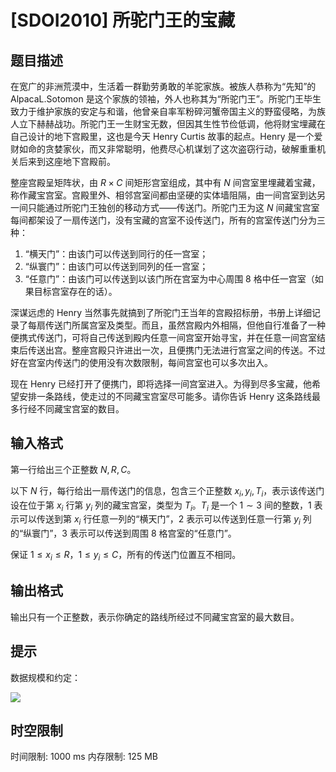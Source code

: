 # [SDOI2010] 所驼门王的宝藏

## 题目描述

在宽广的非洲荒漠中，生活着一群勤劳勇敢的羊驼家族。被族人恭称为“先知”的 AlpacaL.Sotomon 是这个家族的领袖，外人也称其为“所驼门王”。所驼门王毕生致力于维护家族的安定与和谐，他曾亲自率军粉碎河蟹帝国主义的野蛮侵略，为族人立下赫赫战功。所驼门王一生财宝无数，但因其生性节俭低调，他将财宝埋藏在自己设计的地下宫殿里，这也是今天 Henry Curtis 故事的起点。Henry 是一个爱财如命的贪婪家伙，而又非常聪明，他费尽心机谋划了这次盗窃行动，破解重重机关后来到这座地下宫殿前。

整座宫殿呈矩阵状，由 $R \times C$ 间矩形宫室组成，其中有 $N$ 间宫室里埋藏着宝藏，称作藏宝宫室。宫殿里外、相邻宫室间都由坚硬的实体墙阻隔，由一间宫室到达另一间只能通过所驼门王独创的移动方式——传送门。所驼门王为这 $N$ 间藏宝宫室每间都架设了一扇传送门，没有宝藏的宫室不设传送门，所有的宫室传送门分为三种：

1. “横天门”：由该门可以传送到同行的任一宫室；
2. “纵寰门”：由该门可以传送到同列的任一宫室；
3. “任意门”：由该门可以传送到以该门所在宫室为中心周围 $8$ 格中任一宫室（如果目标宫室存在的话）。

深谋远虑的 Henry 当然事先就搞到了所驼门王当年的宫殿招标册，书册上详细记录了每扇传送门所属宫室及类型。而且，虽然宫殿内外相隔，但他自行准备了一种便携式传送门，可将自己传送到殿内任意一间宫室开始寻宝，并在任意一间宫室结束后传送出宫。整座宫殿只许进出一次，且便携门无法进行宫室之间的传送。不过好在宫室内传送门的使用没有次数限制，每间宫室也可以多次出入。

现在 Henry 已经打开了便携门，即将选择一间宫室进入。为得到尽多宝藏，他希望安排一条路线，使走过的不同藏宝宫室尽可能多。请你告诉 Henry 这条路线最多行经不同藏宝宫室的数目。

## 输入格式

第一行给出三个正整数 $N,R,C$。

以下 $N$ 行，每行给出一扇传送门的信息，包含三个正整数 $x_i,y_i,T_i$，表示该传送门设在位于第 $x_i$ 行第 $y_i$ 列的藏宝宫室，类型为 $T_i$。$T_i$ 是一个 $1 \sim 3$ 间的整数，$1$ 表示可以传送到第 $x_i$ 行任意一列的“横天门”，$2$ 表示可以传送到任意一行第 $y_i$ 列的“纵寰门”，$3$ 表示可以传送到周围 $8$ 格宫室的“任意门”。

保证 $1 \le x_i \le R$，$1 \le y_i \le C$，所有的传送门位置互不相同。

## 输出格式

输出只有一个正整数，表示你确定的路线所经过不同藏宝宫室的最大数目。


## 提示

数据规模和约定：

![](https://cdn.luogu.com.cn/upload/pic/1594.png)


## 时空限制

时间限制: 1000 ms
内存限制: 125 MB
